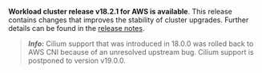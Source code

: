 **Workload cluster release v18.2.1 for AWS is available**. This release contains changes that improves the stability of cluster upgrades. Further details can be found in the [release notes](https://docs.giantswarm.io/changes/workload-cluster-releases-aws/releases/aws-v18.2.1/).

> **_Info:_** Cilium support that was introduced in 18.0.0 was rolled back to AWS CNI because of an unresolved upstream bug. Cilium support is postponed to version v19.0.0.
